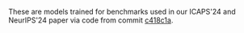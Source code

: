 These are models trained for benchmarks used in our ICAPS'24 and NeurIPS'24 paper via code from commit [c418c1a](https://github.com/DillonZChen/goose/pull/19/commits/c418c1a04603ad29edb4a8c439212a1fd65438c2).
